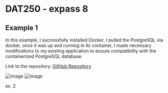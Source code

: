 # DAT250 - expass 8

## Example 1

In this example, I successfully installed Docker. I pulled the PostgreSQL via docker, once it was up and running in its container, I made necessary modifications to my existing application to ensure compatibility with the containerized PostgreSQL database. 

Link to the repository: [GitHub Repository](https://github.com/magddzi881/dat250-jpa-tutorial)


![image](https://github.com/user-attachments/assets/1e53221a-07bb-40aa-8794-cd692232d2b6)
![image](https://github.com/user-attachments/assets/f43e8f18-37e7-46ff-a768-fd9a24a409c2)
  


ex. 2


